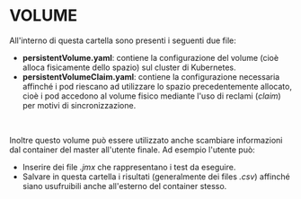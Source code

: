 # VOLUME

All'interno di questa cartella sono presenti i seguenti due file:
- __persistentVolume.yaml__: contiene la configurazione del volume (cioè alloca fisicamente dello spazio) sul cluster di Kubernetes.
- __persistentVolumeClaim.yaml__: contiene la configurazione necessaria affinché i pod riescano ad utilizzare lo spazio precedentemente allocato, cioè i pod accedono al volume fisico mediante l'uso di reclami (*claim*) per motivi di sincronizzazione.

<br>

Inoltre questo volume può essere utilizzato anche scambiare informazioni dal container del master all'utente finale. Ad esempio l'utente può:
- Inserire dei file *.jmx* che rappresentano i test da eseguire.
- Salvare in questa cartella i risultati (generalmente dei files *.csv*) affinché siano usufruibili anche all'esterno del container stesso.
